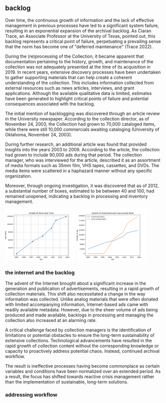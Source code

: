 ## backlog

Over time, the continuous growth of information and the lack of effective management in previous processes have led to a significant system failure, resulting in an exponential expansion of the archival backlog. As Ciaran Trace, an Associate Professor at the University of Texas, pointed out, this backlog represents a critical point of failure, perpetuating a prevailing sense that the norm has become one of "deferred maintenance" (Trace 2022).

During the (re)processing of the Collection, it became apparent that documentation pertaining to the history, growth, and maintenance of the collection was not adequately presented at the time of its acquisition in 2019. In recent years, extensive discovery processes have been undertaken to gather supporting materials that can help create a coherent understanding of the collection. This includes information collected from external resources such as news articles, interviews, and grant applications. Although the available qualitative data is limited, estimates have been generated to highlight critical points of failure and potential consequences associated with the backlog.

The initial mention of backlogging was discovered through an article review in the University newspaper. According to the collection director, as of November 24, 2003, the Collection had grown to 70,000 cataloged items, while there were still 10,000 commercials awaiting cataloging (University of Oklahoma, November 24, 2003).

During further research, an additional article was found that provided insights into the years 2003 to 2009. According to the article, the collection had grown to include 90,000 ads during that period. The collection manager, who was interviewed for the article, described it as an assortment of media formats such as 35mm film, VHS tapes, cassettes, and DVDs. The media items were scattered in a haphazard manner without any specific organization.

Moreover, through ongoing investigation, it was discovered that as of 2012, a substantial number of boxes, estimated to be between 40 and 100, had remained unopened, indicating a backlog in processing and inventory management.


<img src="https://github.com/prys0000/political-commercial-collection-archives/blob/main/images/growth-items.png" width=45% height=45%> <img src="https://github.com/prys0000/political-commercial-collection-archives/blob/main/images/growthexpected.png" width=45% height=45%>


### the internet and the backlog 

The advent of the Internet brought about a significant increase in the generation and publication of advertisements, resulting in a rapid growth of collection materials. This shift also necessitated a change in the way information was collected. Unlike analog materials that were often donated with limited accompanying information, Internet-based ads came with readily available metadata. However, due to the sheer volume of ads being produced and made available, backlogs in processing and managing the collection also increased at an alarming rate.


A critical challenge faced by collection managers is the identification of limitations or potential obstacles to ensure the long-term sustainability of extensive collections. Technological advancements have resulted in the rapid growth of collection content without the corresponding knowledge or capacity to proactively address potential chaos. Instead, continued archival workflow. 

The result is ineffective processes having become commonplace as certain variables and conditions have been normalized over an extended period. As a result, the focus has shifted towards reactive crisis management rather than the implementation of sustainable, long-term solutions.


### addressing workflow






